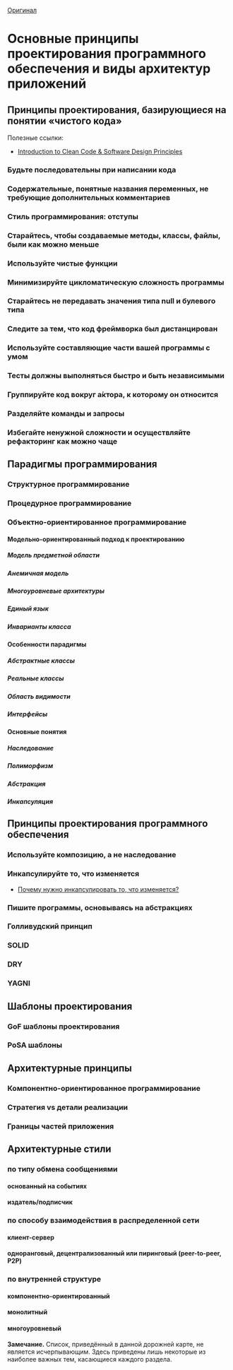 [Оригинал](https://roadmap.sh/software-design-architecture)

# Основные принципы проектирования программного обеспечения и виды архитектур приложений

## Принципы проектирования, базирующиеся на понятии «чистого кода»

Полезные ссылки:

* [Introduction to Clean Code & Software Design Principles](https://workat.tech/machine-coding/tutorial/introduction-clean-code-software-design-principles-nwu4qqc63e09)

### Будьте последовательны при написании кода

### Содержательные, понятные названия переменных, не требующие дополнительных комментариев

### Стиль программирования: отступы

### Старайтесь, чтобы создаваемые методы, классы, файлы, были как можно меньше

### Используйте чистые функции

### Минимизируйте цикломатическую сложность программы

### Старайтесь не передавать значения типа null и булевого типа

### Следите за тем, что код фреймворка был дистанцирован

### Используйте составляющие части вашей программы с умом

### Тесты должны выполняться быстро и быть независимыми

### Группируйте код вокруг а́ктора, к которому он относится

### Разделяйте команды и запросы

### Избегайте ненужной сложности и осуществляйте рефакторинг как можно чаще

## Парадигмы программирования

### Структурное программирование
### Процедурное программирование
### Объектно-ориентированное программирование
#### Модельно-ориентированный подход к проектированию
##### Модель предметной области
##### Анемичная модель
##### Многоуровневые архитектуры
##### Единый язык
##### Инварианты класса
#### Особенности парадигмы
##### Абстрактные классы
##### Реальные классы
##### Область видимости
##### Интерфейсы
#### Основные понятия
##### Наследование
##### Полиморфизм
##### Абстракция
##### Инкапсуляция

## Принципы проектирования программного обеспечения

### Используйте композицию, а не наследование

### Инкапсулируйте то, что изменяется

* [Почему нужно инкапсулировать то, что изменяется?](https://ru.stackoverflow.com/questions/499882/%D0%9F%D0%BE%D1%87%D0%B5%D0%BC%D1%83-%D0%BD%D1%83%D0%B6%D0%BD%D0%BE-%D0%B8%D0%BD%D0%BA%D0%B0%D0%BF%D1%81%D1%83%D0%BB%D0%B8%D1%80%D0%BE%D0%B2%D0%B0%D1%82%D1%8C-%D1%82%D0%BE-%D1%87%D1%82%D0%BE-%D0%B8%D0%B7%D0%BC%D0%B5%D0%BD%D1%8F%D0%B5%D1%82%D1%81%D1%8F)

### Пишите программы, основываясь на абстракциях

### Голливудский принцип

### SOLID

### DRY

### YAGNI

## Шаблоны проектирования

### GoF шаблоны проектирования
### PoSA шаблоны

## Архитектурные принципы

### Компонентно-ориентированное программирование

### Стратегия vs детали реализации

### Границы частей приложения

## Архитектурные стили

### по типу обмена сообщениями
#### основанный на событиях
#### издатель/подписчик

### по способу взаимодействия в распределенной сети

#### клиент-сервер
#### одноранговый, децентрализованный или пиринговый (peer-to-peer, P2P)

### по внутренней структуре

#### компонентно-ориентированный
#### монолитный
#### многоуровневый

**Замечание.** Список, приведённый в данной дорожней карте, не является исчерпывающим. Здесь приведены лишь некоторые из наиболее важных тем, касающиеся каждого раздела.
